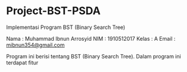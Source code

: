 # Project-BST-PSDA
Implementasi Program BST (Binary Search Tree)

Nama  : Muhammad Ibnun Arrosyid
NIM   : 1910512017
Kelas : A
Email : mibnun354@gmail.com

Program ini berisi tentang BST (Binary Search Tree). Dalam program ini terdapat fitur

